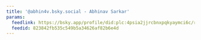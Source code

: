 ```yaml
---
title: '@abhin4v.bsky.social - Abhinav Sarkar'
params:
  feedlink: https://bsky.app/profile/did:plc:4psia2jjrcbnxpqkyaymci6c/rss
  feedid: 823842fb535c549b5a34626af82b6e4d
---
```

